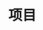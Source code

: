 ---
layout: project
title: "项目"
description: "items that I am doing"
header-img: "img/home-bg.jpg"
category: project1
---